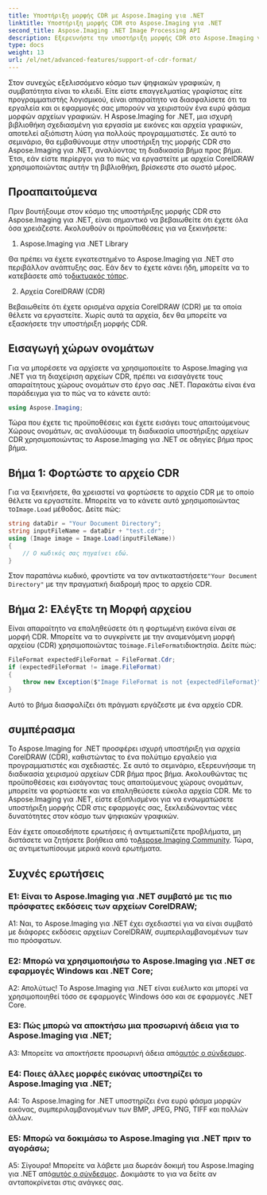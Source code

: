 ```yaml
---
title: Υποστήριξη μορφής CDR με Aspose.Imaging για .NET
linktitle: Υποστήριξη μορφής CDR στο Aspose.Imaging για .NET
second_title: Aspose.Imaging .NET Image Processing API
description: Εξερευνήστε την υποστήριξη μορφής CDR στο Aspose.Imaging για .NET. Οδηγός βήμα προς βήμα για τη φόρτωση και επαλήθευση αρχείων CorelDRAW. Ιδανικό για προγραμματιστές και σχεδιαστές.
type: docs
weight: 13
url: /el/net/advanced-features/support-of-cdr-format/
---
```

Στον συνεχώς εξελισσόμενο κόσμο των ψηφιακών γραφικών, η συμβατότητα είναι το κλειδί. Είτε είστε επαγγελματίας γραφίστας είτε προγραμματιστής λογισμικού, είναι απαραίτητο να διασφαλίσετε ότι τα εργαλεία και οι εφαρμογές σας μπορούν να χειριστούν ένα ευρύ φάσμα μορφών αρχείων γραφικών. Η Aspose.Imaging for .NET, μια ισχυρή βιβλιοθήκη σχεδιασμένη για εργασία με εικόνες και αρχεία γραφικών, αποτελεί αξιόπιστη λύση για πολλούς προγραμματιστές. Σε αυτό το σεμινάριο, θα εμβαθύνουμε στην υποστήριξη της μορφής CDR στο Aspose.Imaging για .NET, αναλύοντας τη διαδικασία βήμα προς βήμα. Έτσι, εάν είστε περίεργοι για το πώς να εργαστείτε με αρχεία CorelDRAW χρησιμοποιώντας αυτήν τη βιβλιοθήκη, βρίσκεστε στο σωστό μέρος.

## Προαπαιτούμενα

Πριν βουτήξουμε στον κόσμο της υποστήριξης μορφής CDR στο Aspose.Imaging για .NET, είναι σημαντικό να βεβαιωθείτε ότι έχετε όλα όσα χρειάζεστε. Ακολουθούν οι προϋποθέσεις για να ξεκινήσετε:

1. Aspose.Imaging για .NET Library

 Θα πρέπει να έχετε εγκατεστημένο το Aspose.Imaging για .NET στο περιβάλλον ανάπτυξης σας. Εάν δεν το έχετε κάνει ήδη, μπορείτε να το κατεβάσετε από το[δικτυακός τόπος](https://releases.aspose.com/imaging/net/).

2. Αρχεία CorelDRAW (CDR)

Βεβαιωθείτε ότι έχετε ορισμένα αρχεία CorelDRAW (CDR) με τα οποία θέλετε να εργαστείτε. Χωρίς αυτά τα αρχεία, δεν θα μπορείτε να εξασκήσετε την υποστήριξη μορφής CDR.

## Εισαγωγή χώρων ονομάτων

Για να μπορέσετε να αρχίσετε να χρησιμοποιείτε το Aspose.Imaging για .NET για τη διαχείριση αρχείων CDR, πρέπει να εισαγάγετε τους απαραίτητους χώρους ονομάτων στο έργο σας .NET. Παρακάτω είναι ένα παράδειγμα για το πώς να το κάνετε αυτό:

```csharp
using Aspose.Imaging;
```

Τώρα που έχετε τις προϋποθέσεις και έχετε εισάγει τους απαιτούμενους Χώρους ονομάτων, ας αναλύσουμε τη διαδικασία υποστήριξης αρχείων CDR χρησιμοποιώντας το Aspose.Imaging για .NET σε οδηγίες βήμα προς βήμα.

## Βήμα 1: Φορτώστε το αρχείο CDR

 Για να ξεκινήσετε, θα χρειαστεί να φορτώσετε το αρχείο CDR με το οποίο θέλετε να εργαστείτε. Μπορείτε να το κάνετε αυτό χρησιμοποιώντας το`Image.Load` μέθοδος. Δείτε πώς:

```csharp
string dataDir = "Your Document Directory";
string inputFileName = dataDir + "test.cdr";
using (Image image = Image.Load(inputFileName))
{
    // Ο κωδικός σας πηγαίνει εδώ.
}
```

 Στον παραπάνω κωδικό, φροντίστε να τον αντικαταστήσετε`"Your Document Directory"` με την πραγματική διαδρομή προς το αρχείο CDR.

## Βήμα 2: Ελέγξτε τη Μορφή αρχείου

 Είναι απαραίτητο να επαληθεύσετε ότι η φορτωμένη εικόνα είναι σε μορφή CDR. Μπορείτε να το συγκρίνετε με την αναμενόμενη μορφή αρχείου (CDR) χρησιμοποιώντας το`image.FileFormat`ιδιοκτησία. Δείτε πώς:

```csharp
FileFormat expectedFileFormat = FileFormat.Cdr;
if (expectedFileFormat != image.FileFormat)
{
    throw new Exception($"Image FileFormat is not {expectedFileFormat}");
}
```

Αυτό το βήμα διασφαλίζει ότι πράγματι εργάζεστε με ένα αρχείο CDR.

## συμπέρασμα

Το Aspose.Imaging for .NET προσφέρει ισχυρή υποστήριξη για αρχεία CorelDRAW (CDR), καθιστώντας το ένα πολύτιμο εργαλείο για προγραμματιστές και σχεδιαστές. Σε αυτό το σεμινάριο, εξερευνήσαμε τη διαδικασία χειρισμού αρχείων CDR βήμα προς βήμα. Ακολουθώντας τις προϋποθέσεις και εισάγοντας τους απαιτούμενους χώρους ονομάτων, μπορείτε να φορτώσετε και να επαληθεύσετε εύκολα αρχεία CDR. Με το Aspose.Imaging για .NET, είστε εξοπλισμένοι για να ενσωματώσετε υποστήριξη μορφής CDR στις εφαρμογές σας, ξεκλειδώνοντας νέες δυνατότητες στον κόσμο των ψηφιακών γραφικών.

 Εάν έχετε οποιεσδήποτε ερωτήσεις ή αντιμετωπίζετε προβλήματα, μη διστάσετε να ζητήσετε βοήθεια από το[Aspose.Imaging Community](https://forum.aspose.com/). Τώρα, ας αντιμετωπίσουμε μερικά κοινά ερωτήματα.

## Συχνές ερωτήσεις

### Ε1: Είναι το Aspose.Imaging για .NET συμβατό με τις πιο πρόσφατες εκδόσεις των αρχείων CorelDRAW;

A1: Ναι, το Aspose.Imaging για .NET έχει σχεδιαστεί για να είναι συμβατό με διάφορες εκδόσεις αρχείων CorelDRAW, συμπεριλαμβανομένων των πιο πρόσφατων.

### Ε2: Μπορώ να χρησιμοποιήσω το Aspose.Imaging για .NET σε εφαρμογές Windows και .NET Core;

Α2: Απολύτως! Το Aspose.Imaging για .NET είναι ευέλικτο και μπορεί να χρησιμοποιηθεί τόσο σε εφαρμογές Windows όσο και σε εφαρμογές .NET Core.

### Ε3: Πώς μπορώ να αποκτήσω μια προσωρινή άδεια για το Aspose.Imaging για .NET;

 A3: Μπορείτε να αποκτήσετε προσωρινή άδεια από[αυτός ο σύνδεσμος](https://purchase.aspose.com/temporary-license/).

### Ε4: Ποιες άλλες μορφές εικόνας υποστηρίζει το Aspose.Imaging για .NET;

A4: Το Aspose.Imaging for .NET υποστηρίζει ένα ευρύ φάσμα μορφών εικόνας, συμπεριλαμβανομένων των BMP, JPEG, PNG, TIFF και πολλών άλλων.

### Ε5: Μπορώ να δοκιμάσω το Aspose.Imaging για .NET πριν το αγοράσω;

 Α5: Σίγουρα! Μπορείτε να λάβετε μια δωρεάν δοκιμή του Aspose.Imaging για .NET από[αυτός ο σύνδεσμος](https://releases.aspose.com/). Δοκιμάστε το για να δείτε αν ανταποκρίνεται στις ανάγκες σας.